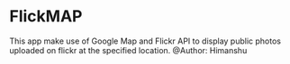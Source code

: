 # FlickMAP

This app make use of Google Map and Flickr API to display public photos uploaded on flickr at the specified location.
@Author: Himanshu 
